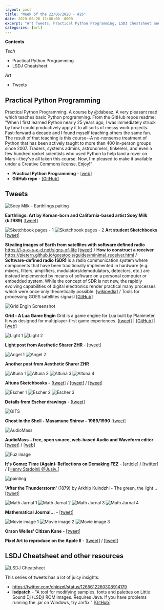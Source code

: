 ```yaml
---
layout: post
title: "Week of the 22/06/2020 - #26"
date: 2020-06-26 12:00:00 -0000
excerpt: "Art Tweets, Practical Python Programming, LSDJ Cheatsheet and other resources"
categories: [art]
---
```


**Contents**

*Tech*

- Practical Python Programming
- LSDJ Cheatsheet

*Art*

- Tweets

## Practical Python Programming

Practical Python Programming. A course by @dabeaz. A very pleasant read which teaches basic Python programming. From the GitHub repos readme: "When I first learned Python nearly 25 years ago, I was immediately struck by how I could productively apply it to all sorts of messy work projects. Fast-forward a decade and I found myself teaching others the same fun. The result of that teaching is this course--A no-nonsense treatment of Python that has been actively taught to more than 400 in-person groups since 2007. Traders, systems admins, astronomers, tinkerers, and even a few hundred rocket scientists who used Python to help land a rover on Mars--they've all taken this course. Now, I'm pleased to make it available under a Creative Commons license. Enjoy!"

- **Practical Python Programming** - [[web]](https://dabeaz-course.github.io/practical-python/Notes/Contents.html)
- **GitHub repo** - [[GitHub]](https://github.com/dabeaz-course/practical-python)

## Tweets

![Soey Milk - Earthlings paiting](/assets/imgs/2020-06-22/girls.jpeg)

**Earthlings: Art by Korean-born and California-based artist Soey Milk (b.1989)** [[tweet]](https://twitter.com/jenn_alarza/status/1270347825864478720)

![Sketchbook pages - 1](/assets/imgs/2020-06-22/sketchbook-page-01.jpg)
![Sketchbook pages - 2](/assets/imgs/2020-06-22/sketchbook-page-02.jpg)
**Art student Sketchbooks** [[tweet]](https://twitter.com/jenn_alarza/status/1270347825864478720)

**Stealing images of Earth from satellites with software defined radio**  https://l-o-o-s-e-d.net/signs-of-life  [[tweet]](https://twitter.com/newsycombinator/status/1270340300754554885) / **How to construct a receiver** https://pietern.github.io/goestools/guides/minimal_receiver.html / **Software-defined radio (SDR)** is a radio communication system where components that have been traditionally implemented in hardware (e.g. mixers, filters, amplifiers, modulators/demodulators, detectors, etc.) are instead implemented by means of software on a personal computer or embedded system. While the concept of SDR is not new, the rapidly evolving capabilities of digital electronics render practical many processes which were once only theoretically possible. [[wikipedia]](https://en.wikipedia.org/wiki/Software-defined_radio) / Tools for processing GOES satellites signasl [[GitHub]](https://github.com/pietern/goestools)

![Grid Engin Screenshot](/assets/imgs/2020-06-22/grid_engine.png)

**Grid - A Lua Game Engin** Grid is a game engine for Lua built by Planimeter. It was designed for multiplayer-first game experiences. [[tweet]](https://twitter.com/newsycombinator/status/1269706352013828098) | [[GitHub]](https://github.com/Planimeter/grid-sdk) | [[web]](https://www.planimeter.org/grid-sdk/)


![Light 1](/assets/imgs/2020-06-22/church.jpg)
![Light 2](/assets/imgs/2020-06-22/light-1.jpg)

**Light post from Aesthetic Sharer ZHR** - [[tweet]](https://twitter.com/CGdrawing/status/1271165356191518720)

![Angel 1](/assets/imgs/2020-06-22/angel-1.jpg)
![Angel 2](/assets/imgs/2020-06-22/angel-2.jpg)

**Another  post from Aesthetic Sharer ZHR**

![Altuna 1](/assets/imgs/2020-06-22/altuna-1.jpg)
![Altuna 2](/assets/imgs/2020-06-22/altuna-2.jpg)
![Altuna 3](/assets/imgs/2020-06-22/altuna-3.jpg)
![Altuna 4](/assets/imgs/2020-06-22/altuna-4.jpg)

**Altuna Sketchbooks** - [[tweet]](https://twitter.com/HoracioAltuna/status/1267881524365594625) / [[tweet]](https://twitter.com/HoracioAltuna/status/1268230901059727360) / [[tweet]](https://twitter.com/HoracioAltuna/status/1266745141047500801)


![Escher 1](/assets/imgs/2020-06-22/escher-1.jpg)
![Escher 2](/assets/imgs/2020-06-22/escher-2.jpg?1)
![Escher 3](/assets/imgs/2020-06-22/escher-3.jpg?1)

**Details from Escher drawings** - [[tweet]](https://twitter.com/jere7my/status/983123351374909441)

![GITS](/assets/imgs/2020-06-22/gits.jpg)

**Ghost in the Shell - Masamune Shirow - 1989/1990** [[tweet]](https://twitter.com/TheOtaking/status/1266066710043389953)


![AudioMass](/assets/imgs/2020-06-22/audiomass.png)

**AudioMass – free, open source, web-based Audio and Waveform editor** - [[tweet]](https://twitter.com/newsycombinator/status/1266081965016592386) / [[web]](https://audiomass.co/)

![Fuz image](/assets/imgs/2020-06-22/fezfuz_pic_combo.png)

**It's Gomez Time (Again): Reflections on Demaking FEZ** - [[article]](http://www.jusiv.me/blog/fuz-reflections/) / [[twitter]](https://twitter.com/Jusiv\_/status/1263125121235066880) / [[Henry Stadolnij @Jusiv\_]](https://twitter.com/Jusiv\_)

![painting](/assets/imgs/2020-06-22/arkhip.jpg)

**'After the Thunderstorm'** (1879) by Arkhip Kuindzhi - The green, the light... [[tweet]](https://twitter.com/FedeItaliano76/status/1262847105791655936)

![Math Jurnal 1](/assets/imgs/2020-06-22/notebook-1.jpg)
![Math Jurnal 2](/assets/imgs/2020-06-22/notebook-2.jpg)
![Math Jurnal 3](/assets/imgs/2020-06-22/notebook-3.jpg)
![Math Jurnal 4](/assets/imgs/2020-06-22/notebook-4.jpg)

**Mathematical Journal...** - [[tweet]](https://twitter.com/clementinehazel/status/1241203340383576066)

![Movie image 1](/assets/imgs/2020-06-22/ow-1.jpg)
![Movie image 2](/assets/imgs/2020-06-22/ow-2.jpg)
![Movie image 3](/assets/imgs/2020-06-22/ow-3.jpg)

**Orson Welles' Citizen Kane** - [[tweet]](https://twitter.com/RealEOC/status/1254217298728157184)

**Pixel Art to reproduce on the Apple II** - [[tweet]](https://twitter.com/koneko_nyao/status/1256773760255844353) / [[tweet]](https://twitter.com/KenCheungLoL/status/1256144384334024705)

## LSDJ Cheatsheet and other resources

![LSDJ Cheatsheet](/assets/imgs/2020-06-22/lsdj-cheatsheet.png)

This series of tweets has a lot of juicy insights:

- https://twitter.com/chipzel/status/1265612260308914179
- **lsdpatch** - "A tool for modifying samples, fonts and palettes on Little Sound Dj (LSDj) ROM images. Requires Java. If you have problems running the .jar on Windows, try Jarfix." [[GitHub]](https://github.com/jkotlinski/lsdpatch)
